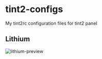 # tint2-configs
My tint2rc configuration files for tint2 panel

## Lithium
![lithium-preview](https://user-images.githubusercontent.com/26050946/132997348-f4ca3014-04c2-4730-b99a-322de49282c9.png)
